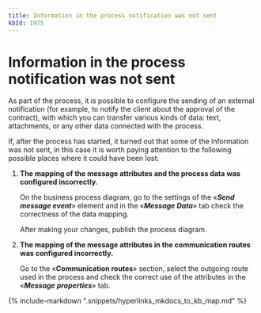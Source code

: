 ```yaml
---
title: Information in the process notification was not sent
kbId: 1975
---
```



# Information in the process notification was not sent

As part of the process, it is possible to configure the sending of an external notification (for example, to notify the client about the approval of the contract), with which you can transfer various kinds of data: text, attachments, or any other data connected with the process.

If, after the process has started, it turned out that some of the information was not sent, in this case it is worth paying attention to the following possible places where it could have been lost:

1. **The mapping of the message attributes and the process data was configured incorrectly.**

   On the business process diagram, go to the settings of the «***Send message event***» element and in the «***Message Data***» tab check the correctness of the data mapping.

   After making your changes, publish the process diagram.
2. **The mapping of the message attributes in the communication routes was configured incorrectly.**

   Go to the «**Communication routes**» section, select the outgoing route used in the process and check the correct use of the attributes in the «***Message properties***» tab.

{% include-markdown ".snippets/hyperlinks_mkdocs_to_kb_map.md" %}
